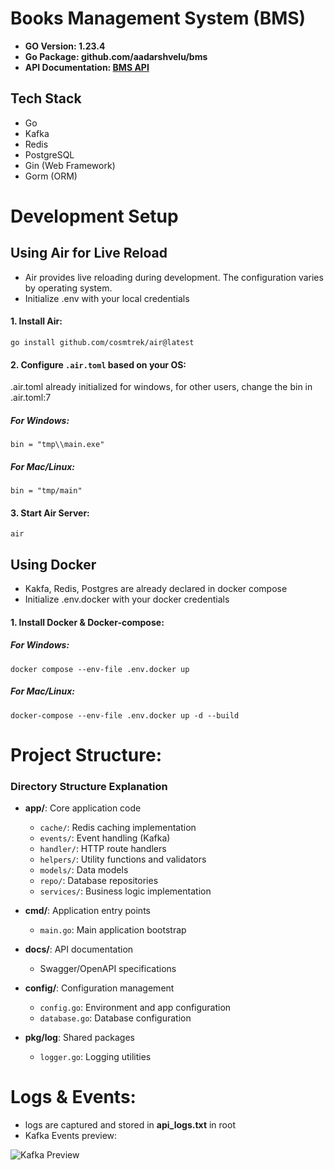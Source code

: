 # Books Management System (BMS)

- **GO Version: 1.23.4**
- **Go Package: github.com/aadarshvelu/bms**
- **API Documentation: [BMS API](http://13.203.8.233/docs/index.html#/books)**

## Tech Stack
- Go
- Kafka
- Redis
- PostgreSQL
- Gin (Web Framework)
- Gorm (ORM)

# Development Setup

## Using Air for Live Reload

- Air provides live reloading during development. The configuration varies by operating system.
- Initialize .env with your local credentials

#### 1. Install Air:

```go install github.com/cosmtrek/air@latest```

#### 2. Configure `.air.toml` based on your OS:

.air.toml already initialized for windows, for other users, change the bin in .air.toml:7

##### For Windows:

```bin = "tmp\\main.exe"```

##### For Mac/Linux:

```bin = "tmp/main"```

#### 3. Start Air Server:

```air```

## Using Docker

- Kakfa, Redis, Postgres are already declared in docker compose
- Initialize .env.docker with your docker credentials

#### 1. Install Docker & Docker-compose:

##### For Windows:

```docker compose --env-file .env.docker up```

##### For Mac/Linux:

```docker-compose --env-file .env.docker up -d --build```

# Project Structure:


### Directory Structure Explanation

- **app/**: Core application code
  - `cache/`: Redis caching implementation
  - `events/`: Event handling (Kafka)
  - `handler/`: HTTP route handlers
  - `helpers/`: Utility functions and validators
  - `models/`: Data models
  - `repo/`: Database repositories
  - `services/`: Business logic implementation

- **cmd/**: Application entry points
  - `main.go`: Main application bootstrap

- **docs/**: API documentation
  - Swagger/OpenAPI specifications

- **config/**: Configuration management
  - `config.go`: Environment and app configuration
  - `database.go`: Database configuration

- **pkg/log**: Shared packages
  - `logger.go`: Logging utilities

# Logs & Events:

- logs are captured and stored in **api_logs.txt** in root
- Kafka Events preview:

![Kafka Preview](kafka_event_preview.png)
